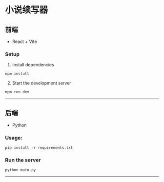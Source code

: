 # 小说续写器

## 前端
- React + Vite
### Setup
1. Install dependencies
```bash
npm install
```
2. Start the development server
```bash
npm run dev
```

---
## 后端
- Python

###  Usage:

`pip install -r requirements.txt`

### Run the server

`python main.py`

---
